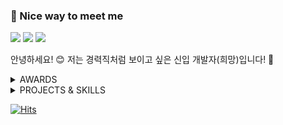 ### 🤞 Nice way to meet me

<a href="https://velog.io/@mayone6063" target="_blank"><img src="https://img.shields.io/badge/Velog-20C997?style=flat-square&logo=Velog&logoColor=white"/></a>
<a href="mailto:mayone6063@kakao.com" target="_blank"><img src="https://img.shields.io/badge/mayone6063@kakao.com-FFCD00?style=flat-square&logo=Mail.Ru&logoColor=black"/></a>
<a href="https://www.instagram.com/99_jeongyeon/" target="_blank"><img src="https://img.shields.io/badge/@99_jeongyeon-E4405F?style=flat-square&logo=Instagram&logoColor=white"/></a>
 
안녕하세요! 😊 저는 경력직처럼 보이고 싶은 신입 개발자(희망)입니다! 🌟<br/>
<details>
    <summary>AWARDS</summary>
 
- 교육부 장관상(대상)
- 게이미피케이션포럼상
- 경민대학교총동문회장 표창장
- 자랑스런 경민인

</details>
<details>
    <summary>PROJECTS & SKILLS</summary>
 
- 수락고 카카오 챗봇 (2017) [서비스 중]
    - <img src="https://img.shields.io/badge/PHP-777BB4?style=flat-square&logo=PHP&logoColor=white"/>
- PC방 관리 프로그램 (2018)
    - <img src="https://img.shields.io/badge/Visual Basic-5C2D91?style=flat-square&logo=visualstudio&logoColor=white"/> <img src="https://img.shields.io/badge/Excel-217346?style=flat-square&logo=microsoftexcel&logoColor=white"/>
- 디스코드 뮤직 자막 봇 (2018 ~) [서비스 중]
    - <img src="https://img.shields.io/badge/Python-3776AB?style=flat-square&logo=Python&logoColor=white"/> <img src="https://img.shields.io/badge/MariaDB-003545?style=flat-square&logo=mariadb&logoColor=white"/> (2021)
- 중대 급 병역관리 프로그램 (2019~2020)
    - <img src="https://img.shields.io/badge/Visual Basic-5C2D91?style=flat-square&logo=visualstudio&logoColor=white"/> <img src="https://img.shields.io/badge/Excel-217346?style=flat-square&logo=microsoftexcel&logoColor=white"/>
- 유튜브 자막 팝업 프로그램
    - <img src="https://img.shields.io/badge/Python-3776AB?style=flat-square&logo=Python&logoColor=white"/> (2022), <img src="https://img.shields.io/badge/Java-FF7800?style=flat-square&logoColor=white"/> (2021)
- 도서 관리 프로그램 (2021)
    - <img src="https://img.shields.io/badge/Csharp-239120?style=flat-square&logo=csharp&logoColor=white"/> <img src="https://img.shields.io/badge/MariaDB-003545?style=flat-square&logo=mariadb&logoColor=white"/>
- 모바일 게임 프로젝트 (2021)
    - <img src="https://img.shields.io/badge/Unity-000000?style=flat-square&logo=Unity&logoColor=white"/>
- VR 리듬게임 프로젝트 (2021)
    - <img src="https://img.shields.io/badge/Unity-000000?style=flat-square&logo=Unity&logoColor=white"/> <img src="https://img.shields.io/badge/Oculus-1C1E20?style=flat-square&logo=oculus&logoColor=white"/>
- VR 메타버스 운전면허 기능 시험장 (2022)
    - <img src="https://img.shields.io/badge/Unity-000000?style=flat-square&logo=Unity&logoColor=white"/> <img src="https://img.shields.io/badge/Arduino-00979D?style=flat-square&logo=Arduino&logoColor=white"/> <img src="https://img.shields.io/badge/3D Printer-1C1E20?style=flat-square"/> <img src="https://img.shields.io/badge/Oculus-1C1E20?style=flat-square&logo=oculus&logoColor=white"/>
- 디스코드 Chat GPT 봇 (2023)
    - <img src="https://img.shields.io/badge/Python-3776AB?style=flat-square&logo=Python&logoColor=white"/>
- redytek 외주 (2023)
    - <img src="https://img.shields.io/badge/PHP-777BB4?style=flat-square&logo=PHP&logoColor=white"/> <img src="https://img.shields.io/badge/JavaScript-ffffff?style=flat-square&logo=Javascript&logoColor=F7DF1E"/> <img src="https://img.shields.io/badge/MariaDB-003545?style=flat-square&logo=mariadb&logoColor=white"/>
- EBS MATH 외주 (2023)
    - <img src="https://img.shields.io/badge/JavaScript-ffffff?style=flat-square&logo=Javascript&logoColor=F7DF1E"/>
- 교육용 게임 서비스 플랫폼 (2023) [진행 중]
    - <img src="https://img.shields.io/badge/Spring Boot-6DB33F?style=flat-square&logo=springboot&logoColor=white"/> <img src="https://img.shields.io/badge/React-61DAFB?style=flat-square&logo=react&logoColor=white"/> <img src="https://img.shields.io/badge/MariaDB-003545?style=flat-square&logo=mariadb&logoColor=white"/>
- 라이다 드론 스캐닝 프로젝트(2023) [진행 중]
    - <img src="https://img.shields.io/badge/Python-3776AB?style=flat-square&logo=Python&logoColor=white"/> <img src="https://img.shields.io/badge/Unity-000000?style=flat-square&logo=Unity&logoColor=white"/>
- etc
    - <img src="https://img.shields.io/badge/Android-3DDC84?style=flat-square&logo=Android&logoColor=white"/> <img src="https://img.shields.io/badge/Linux-FCC624?style=flat-square&logo=Linux&logoColor=black"/> <img src="https://img.shields.io/badge/Photoshop-31A8FF?style=flat-square&logo=Adobe Photoshop&logoColor=white"/> <img src="https://img.shields.io/badge/After Effects-9999FF?style=flat-square&logo=Adobe After Effects&logoColor=white"/> <img src="https://img.shields.io/badge/Figma-F24E1E?style=flat-square&logo=Figma&logoColor=white"/> <img src="https://img.shields.io/badge/Notion-000000?style=flat-square&logo=Notion&logoColor=white"/>
</details>

[![Hits](https://hits.seeyoufarm.com/api/count/incr/badge.svg?url=https%3A%2F%2Fgithub.com%2FMayoneJY%2F&count_bg=%233C93A6&title_bg=%234350A2&icon=&icon_color=%23E7E7E7&title=hits&edge_flat=false)](https://hits.seeyoufarm.com)
